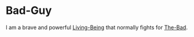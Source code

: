 # Bad-Guy

I am a brave and powerful [Living-Being](404.md) that normally fights for [The-Bad](60121.md).
